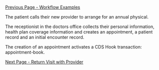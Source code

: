 [Previous Page - Workflow Examples](WorkflowExamples.html)


The patient calls their new provider to arrange for an annual physical.

The receptionist in the doctors office collects their personal information, health plan coverage information and creates an appointment, a patient record and an initial encounter record.  

The creation of an appointment activates a CDS Hook transaction: appointment-book. 



[Next Page - Return Visit with Provider](ReturnVisitwithProvider.html)